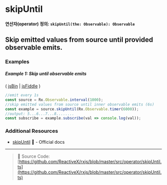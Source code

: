 # skipUntil
#### 연산자(operator) 정의: `skipUntil(the: Observable): Observable`

## Skip emitted values from source until provided observable emits.

### Examples

##### Example 1: Skip until observable emits

( [jsBin](http://jsbin.com/tapizososu/1/edit?js,console) | [jsFiddle](https://jsfiddle.net/btroncone/xLu8nf77/) )

```js
//emit every 1s
const source = Rx.Observable.interval(1000);
//skip emitted values from source until inner observable emits (6s)
const example = source.skipUntil(Rx.Observable.timer(6000));
//output: 5...6...7...8........
const subscribe = example.subscribe(val => console.log(val));
```


### Additional Resources
* [skipUntil](http://reactivex.io/rxjs/class/es6/Observable.js~Observable.html#instance-method-skipUntil) :newspaper: - Official docs

---
> :file_folder: Source Code:  [https://github.com/ReactiveX/rxjs/blob/master/src/operator/skipUntil.ts](https://github.com/ReactiveX/rxjs/blob/master/src/operator/skipUntil.ts)
